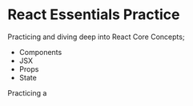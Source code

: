 # React Essentials Practice

Practicing and diving deep into React Core Concepts; 
- Components
- JSX
- Props
- State

Practicing a